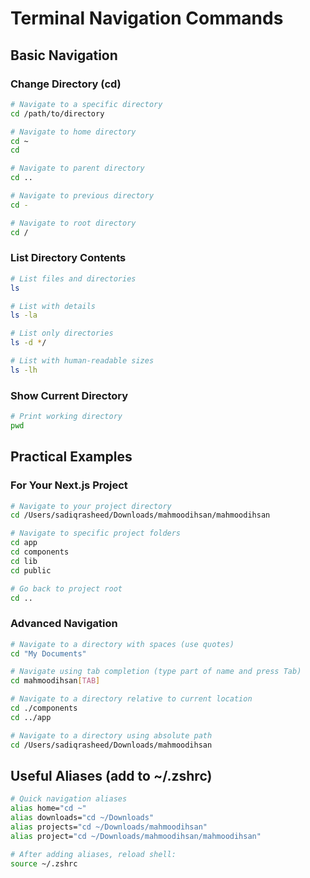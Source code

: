 # Terminal Navigation Commands

## Basic Navigation

### Change Directory (cd)
```bash
# Navigate to a specific directory
cd /path/to/directory

# Navigate to home directory
cd ~
cd

# Navigate to parent directory
cd ..

# Navigate to previous directory
cd -

# Navigate to root directory
cd /
```

### List Directory Contents
```bash
# List files and directories
ls

# List with details
ls -la

# List only directories
ls -d */

# List with human-readable sizes
ls -lh
```

### Show Current Directory
```bash
# Print working directory
pwd
```

## Practical Examples

### For Your Next.js Project
```bash
# Navigate to your project directory
cd /Users/sadiqrasheed/Downloads/mahmoodihsan/mahmoodihsan

# Navigate to specific project folders
cd app
cd components
cd lib
cd public

# Go back to project root
cd ..
```

### Advanced Navigation
```bash
# Navigate to a directory with spaces (use quotes)
cd "My Documents"

# Navigate using tab completion (type part of name and press Tab)
cd mahmoodihsan[TAB]

# Navigate to a directory relative to current location
cd ./components
cd ../app

# Navigate to a directory using absolute path
cd /Users/sadiqrasheed/Downloads/mahmoodihsan
```

## Useful Aliases (add to ~/.zshrc)
```bash
# Quick navigation aliases
alias home="cd ~"
alias downloads="cd ~/Downloads"
alias projects="cd ~/Downloads/mahmoodihsan"
alias project="cd ~/Downloads/mahmoodihsan/mahmoodihsan"

# After adding aliases, reload shell:
source ~/.zshrc
``` 